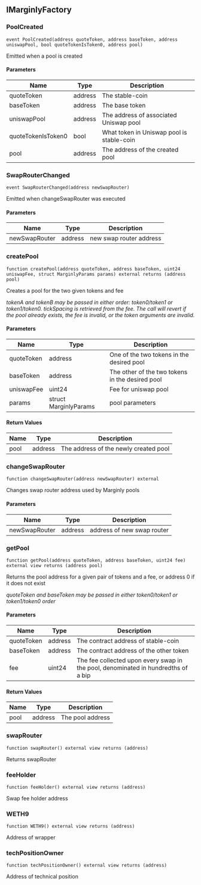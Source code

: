 ## IMarginlyFactory

### PoolCreated

```solidity
event PoolCreated(address quoteToken, address baseToken, address uniswapPool, bool quoteTokenIsToken0, address pool)
```

Emitted when a pool is created

#### Parameters

| Name | Type | Description |
| ---- | ---- | ----------- |
| quoteToken | address | The stable-coin |
| baseToken | address | The base token |
| uniswapPool | address | The address of associated Uniswap pool |
| quoteTokenIsToken0 | bool | What token in Uniswap pool is stable-coin |
| pool | address | The address of the created pool |

### SwapRouterChanged

```solidity
event SwapRouterChanged(address newSwapRouter)
```

Emitted when changeSwapRouter was executed

#### Parameters

| Name | Type | Description |
| ---- | ---- | ----------- |
| newSwapRouter | address | new swap router address |

### createPool

```solidity
function createPool(address quoteToken, address baseToken, uint24 uniswapFee, struct MarginlyParams params) external returns (address pool)
```

Creates a pool for the two given tokens and fee

_tokenA and tokenB may be passed in either order: token0/token1 or token1/token0. tickSpacing is retrieved
from the fee. The call will revert if the pool already exists, the fee is invalid, or the token arguments
are invalid._

#### Parameters

| Name | Type | Description |
| ---- | ---- | ----------- |
| quoteToken | address | One of the two tokens in the desired pool |
| baseToken | address | The other of the two tokens in the desired pool |
| uniswapFee | uint24 | Fee for uniswap pool |
| params | struct MarginlyParams | pool parameters |

#### Return Values

| Name | Type | Description |
| ---- | ---- | ----------- |
| pool | address | The address of the newly created pool |

### changeSwapRouter

```solidity
function changeSwapRouter(address newSwapRouter) external
```

Changes swap router address used by Marginly pools

#### Parameters

| Name | Type | Description |
| ---- | ---- | ----------- |
| newSwapRouter | address | address of new swap router |

### getPool

```solidity
function getPool(address quoteToken, address baseToken, uint24 fee) external view returns (address pool)
```

Returns the pool address for a given pair of tokens and a fee, or address 0 if it does not exist

_quoteToken and baseToken may be passed in either token0/token1 or token1/token0 order_

#### Parameters

| Name | Type | Description |
| ---- | ---- | ----------- |
| quoteToken | address | The contract address of stable-coin |
| baseToken | address | The contract address of the other token |
| fee | uint24 | The fee collected upon every swap in the pool, denominated in hundredths of a bip |

#### Return Values

| Name | Type | Description |
| ---- | ---- | ----------- |
| pool | address | The pool address |

### swapRouter

```solidity
function swapRouter() external view returns (address)
```

Returns swapRouter

### feeHolder

```solidity
function feeHolder() external view returns (address)
```

Swap fee holder address

### WETH9

```solidity
function WETH9() external view returns (address)
```

Address of wrapper

### techPositionOwner

```solidity
function techPositionOwner() external view returns (address)
```

Address of technical position


